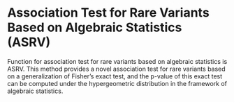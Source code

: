 # Association Test for Rare Variants Based on Algebraic Statistics (ASRV)
Function for association test for rare variants based on algebraic statistics is ASRV. This method provides a novel association test for rare variants based on a generalization of Fisher’s exact test, and the p-value of this exact test can be computed under the hypergeometric distribution in the framework of algebraic statistics.
